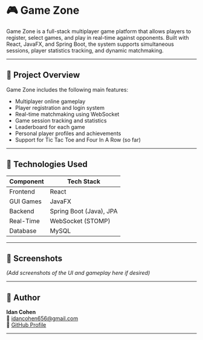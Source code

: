 # 🎮 Game Zone

Game Zone is a full-stack multiplayer game platform that allows players to register, select games, and play in real-time against opponents. Built with React, JavaFX, and Spring Boot, the system supports simultaneous sessions, player statistics tracking, and dynamic matchmaking.

---

## 📌 Project Overview

Game Zone includes the following main features:

- Multiplayer online gameplay
- Player registration and login system
- Real-time matchmaking using WebSocket
- Game session tracking and statistics
- Leaderboard for each game
- Personal player profiles and achievements
- Support for Tic Tac Toe and Four In A Row (so far)

---

## 🧱 Technologies Used

| Component     | Tech Stack                        |
|---------------|-----------------------------------|
| Frontend      | React                             |
| GUI Games     | JavaFX                            |
| Backend       | Spring Boot (Java), JPA           |
| Real-Time     | WebSocket (STOMP)                 |
| Database      | MySQL                             |

---

## 📸 Screenshots

*(Add screenshots of the UI and gameplay here if desired)*

---

## 👤 Author

**Idan Cohen**  
📧 idancohen656@gmail.com  
🔗 [GitHub Profile](https://github.com/idancohen656)

---